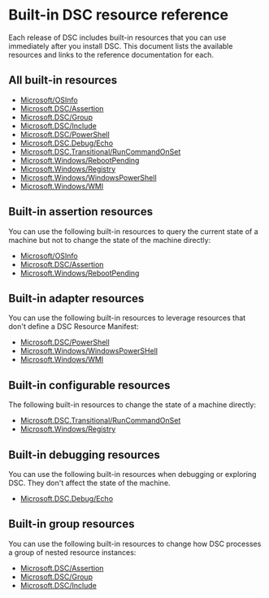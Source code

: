 # Built-in DSC resource reference

Each release of DSC includes built-in resources that you can use immediately after you install DSC.
This document lists the available resources and links to the reference documentation for each.

## All built-in resources

- [Microsoft/OSInfo](./microsoft/osinfo/resource.md)
- [Microsoft.DSC/Assertion](./microsoft/dsc/assertion/resource.md)
- [Microsoft.DSC/Group](./microsoft/dsc/group/resource.md)
- [Microsoft.DSC/Include](./microsoft/dsc/include/resource.md)
- [Microsoft.DSC/PowerShell](./microsoft/dsc/powershell/resource.md)
- [Microsoft.DSC.Debug/Echo](./microsoft/dsc/debug/echo/resource.md)
- [Microsoft.DSC.Transitional/RunCommandOnSet](./microsoft/dsc/transitional/runcomandonset/resource.md)
- [Microsoft.Windows/RebootPending](./microsoft/windows/rebootpending/resource.md)
- [Microsoft.Windows/Registry](./microsoft/windows/registry/resource.md)
- [Microsoft.Windows/WindowsPowerShell](./microsoft/windows/windowspowershell/resource.md)
- [Microsoft.Windows/WMI](./microsoft/windows/wmi/resource.md)

## Built-in assertion resources

You can use the following built-in resources to query the current state of a machine but not to
change the state of the machine directly:

- [Microsoft/OSInfo](./microsoft/osinfo/resource.md)
- [Microsoft.DSC/Assertion](./microsoft/dsc/assertion/resource.md)
- [Microsoft.Windows/RebootPending](./microsoft/windows/rebootpending/resource.md)

## Built-in adapter resources

You can use the following built-in resources to leverage resources that don't define a DSC Resource
Manifest:

- [Microsoft.DSC/PowerShell](./microsoft/dsc/powershell/resource.md)
- [Microsoft.Windows/WindowsPowerSHell](./microsoft/windows/windowspowershell/resource.md)
- [Microsoft.Windows/WMI](./microsoft/windows/wmi/resource.md)

## Built-in configurable resources

The following built-in resources to change the state of a machine directly:

- [Microsoft.DSC.Transitional/RunCommandOnSet](./microsoft/dsc/transitional/runcomandonset/resource.md)
- [Microsoft.Windows/Registry](./microsoft/windows/registry/resource.md)

## Built-in debugging resources

You can use the following built-in resources when debugging or exploring DSC. They don't affect
the state of the machine.

- [Microsoft.DSC.Debug/Echo](./microsoft/dsc/debug/echo/resource.md)

## Built-in group resources

You can use the following built-in resources to change how DSC processes a group of nested resource
instances:

- [Microsoft.DSC/Assertion](./microsoft/dsc/assertion/resource.md)
- [Microsoft.DSC/Group](./microsoft/dsc/group/resource.md)
- [Microsoft.DSC/Include](./microsoft/dsc/include/resource.md)
